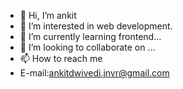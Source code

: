 - 👋 Hi, I’m ankit
- 👀 I’m interested in web development.
- 🌱 I’m currently learning frontend...
- 💞️ I’m looking to collaborate on ...
- 📫 How to reach me 
-    E-mail:ankitdwivedi.jnvr@gmail.com

<!---
ad8077/ad8077 is a ✨ special ✨ repository because its `README.md` (this file) appears on your GitHub profile.
You can click the Preview link to take a look at your changes.
--->
